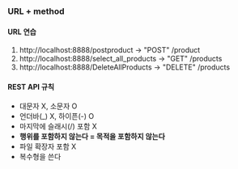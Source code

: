 ### URL + method
#### URL 연습
1. http://localhost:8888/postproduct -> "POST" /product
2. http://localhost:8888/select_all_products -> "GET" /products
3. http://localhost:8888/DeleteAllProducts -> "DELETE" /products
#### REST API 규칙
- 대문자 X, 소문자 O
- 언더바(_) X, 하이픈(-) O
- 마지막에 슬래시(/) 포함 X
- **행위를 포함하지 않는다 = 목적을 포함하지 않는다**
- 파일 확장자 포함 X
- 복수형을 쓴다